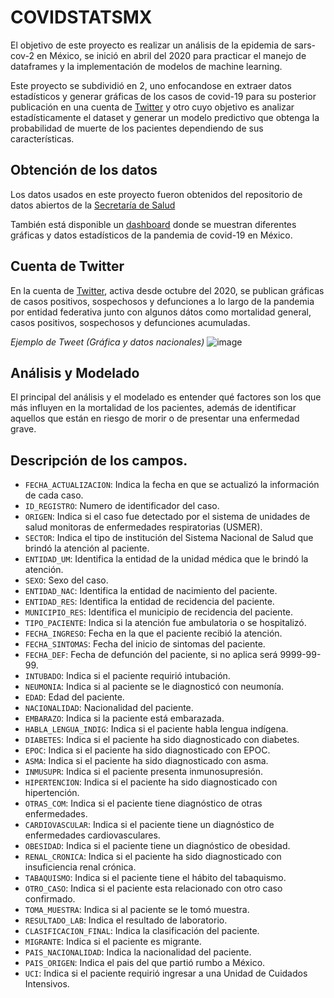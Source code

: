 # COVIDSTATSMX
El objetivo de este proyecto es realizar un análisis de la epidemia de sars-cov-2 en México, se inició en abril del 2020 para practicar el manejo de dataframes y la implementación de modelos de machine learning.

Este proyecto se subdividió en 2, uno enfocandose en extraer datos estadísticos y generar gráficas de los casos de covid-19 para su posterior publicación en una cuenta de [Twitter](https://twitter.com/covidstatsmx) y otro cuyo objetivo es analizar estadísticamente el dataset y generar un modelo predictivo que obtenga la probabilidad de muerte de los pacientes dependiendo de sus características.

## Obtención de los datos
Los datos usados en este proyecto fueron obtenidos del repositorio de datos abiertos de la [Secretaría de Salud](https://datos.gob.mx/busca/dataset/informacion-referente-a-casos-covid-19-en-mexico)

También está disponible un [dashboard](https://datos.covid-19.conacyt.mx/) donde se muestran diferentes gráficas y datos estadísticos de la pandemia de covid-19 en México.

## Cuenta de Twitter
En la cuenta de [Twitter](https://twitter.com/covidstatsmx), activa desde octubre del 2020, se publican gráficas de casos positivos, sospechosos y defunciones a lo largo de la pandemia por entidad federativa junto con algunos dátos como mortalidad general, casos positivos, sospechosos y defunciones acumuladas.

*Ejemplo de Tweet (Gráfica y datos nacionales)*
![image](https://user-images.githubusercontent.com/55162876/114931362-c2791780-9dfb-11eb-8820-fd21a4506d6c.png)

## Análisis y Modelado
El principal del análisis y el modelado es entender qué factores son los que más influyen en la mortalidad de los pacientes, además de identificar aquellos que están en riesgo de morir o de presentar una enfermedad grave.


## Descripción de los campos.
* `FECHA_ACTUALIZACION`: Indica la fecha en que se actualizó la información de cada caso.
* `ID_REGISTRO`: Numero de identificador del caso.
* `ORIGEN`: Indica si el caso fue detectado por el sistema de unidades de salud monitoras de enfermedades respiratorias (USMER).
* `SECTOR`: Indica el tipo de institución del Sistema Nacional de Salud que brindó la atención al paciente.
* `ENTIDAD_UM`: Identifica la entidad de la unidad médica que le brindó la atención.
* `SEXO`: Sexo del caso.
* `ENTIDAD_NAC`: Identifica la entidad de nacimiento del paciente.
* `ENTIDAD_RES`: Identifica la entidad de recidencia del paciente.
* `MUNICIPIO_RES`: Identifica el municipio de recidencia del paciente.
* `TIPO_PACIENTE`: Indica si la atención fue ambulatoria o se hospitalizó.
* `FECHA_INGRESO`: Fecha en la que el paciente recibió la atención.
* `FECHA_SINTOMAS`: Fecha del inicio de sintomas del paciente.
* `FECHA_DEF`: Fecha de defunción del paciente, si no aplica será 9999-99-99.
* `INTUBADO`: Indica si el paciente requirió intubación.
* `NEUMONIA`: Indica si al paciente se le diagnosticó con neumonía.
* `EDAD`: Edad del paciente.
* `NACIONALIDAD`: Nacionalidad del paciente.
* `EMBARAZO`: Indica si la paciente está embarazada.
* `HABLA_LENGUA_INDIG`: Indica si el paciente habla lengua indígena.
* `DIABETES`: Indica si el paciente ha sido diagnosticado con diabetes.
* `EPOC`: Indica si el paciente ha sido diagnosticado con EPOC.
* `ASMA`: Indica si el paciente ha sido diagnosticado con asma.
* `INMUSUPR`: Indica si el paciente presenta inmunosupresión.
* `HIPERTENCION`: Indica si el paciente ha sido diagnosticado con hipertención.
* `OTRAS_COM`: Indica si el paciente tiene diagnóstico de otras enfermedades.
* `CARDIOVASCULAR`: Indica si el paciente tiene un diagnóstico de enfermedades cardiovasculares.
* `OBESIDAD`: Indica si el paciente tiene un diagnóstico de obesidad.
* `RENAL_CRONICA`: Indica si el paciente ha sido diagnosticado con insuficiencia renal crónica.
* `TABAQUISMO`: Indica si el paciente tiene el hábito del tabaquismo.
* `OTRO_CASO`: Indica si el paciente esta relacionado con otro caso confirmado.
* `TOMA_MUESTRA`: Indica si al paciente se le tomó muestra.
* `RESULTADO_LAB`: Indica el resultado de laboratorio.
* `CLASIFICACION_FINAL`: Indica la clasificación del paciente.
* `MIGRANTE`: Indica si el paciente es migrante.
* `PAIS_NACIONALIDAD`: Indica la nacionalidad del paciente.
* `PAIS_ORIGEN`: Indica el pais del que partió rumbo a México.
* `UCI`: Indica si el paciente requirió ingresar a una Unidad de Cuidados Intensivos.



